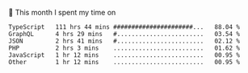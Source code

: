📅 This month I spent my time on

<!--START_SECTION:waka-->

```text
TypeScript   111 hrs 44 mins ######################...   88.04 %
GraphQL      4 hrs 29 mins   #........................   03.54 %
JSON         2 hrs 41 mins   #........................   02.12 %
PHP          2 hrs 3 mins    .........................   01.62 %
JavaScript   1 hr 12 mins    .........................   00.95 %
Other        1 hr 12 mins    .........................   00.95 %
```

<!--END_SECTION:waka-->
